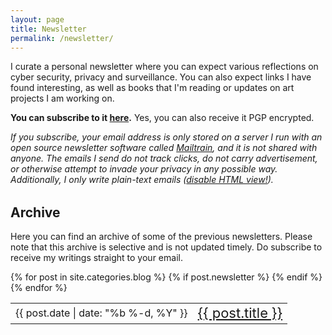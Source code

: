 ```yaml
---
layout: page
title: Newsletter
permalink: /newsletter/
---
```


I curate a personal newsletter where you can expect various reflections on cyber security, privacy and surveillance. You can also expect links I have found interesting, as well as books that I'm reading or updates on art projects I am working on.

<b>You can subscribe to it [here](https://newsletter.nex.sx/subscription/B1UbVz2JQ).</b> Yes, you can also receive it PGP encrypted.

<i>If you subscribe, your email address is only stored on a server I run with an open source newsletter software called [Mailtrain](https://github.com/Mailtrain-org/mailtrain), and it is not shared with anyone. The emails I send do not track clicks, do not carry advertisement, or otherwise attempt to invade your privacy in any possible way. Additionally, I only write plain-text emails ([disable HTML view!](https://twitter.com/botherder/status/995966058371670016)).</i>

<h2 style="margin-top: 1.5em;">Archive</h2>

<p>Here you can find an archive of some of the previous newsletters. Please note that this archive is selective and is not updated timely. Do subscribe to receive my writings straight to your email.</p>

<table style="margin-top: 1em; margin-bottom: 1em;">
{% for post in site.categories.blog %}
{% if post.newsletter %}
<tr>
    <td>{{ post.date  | date: "%b %-d, %Y" }}</td>
    <td><span class="title-font" style="font-size: 22px;"><a class="post-link" href="{{ post.url | prepend: site.baseurl }}">{{ post.title }}</a></span></td>
</tr>
{% endif %}
{% endfor %}
</table>

